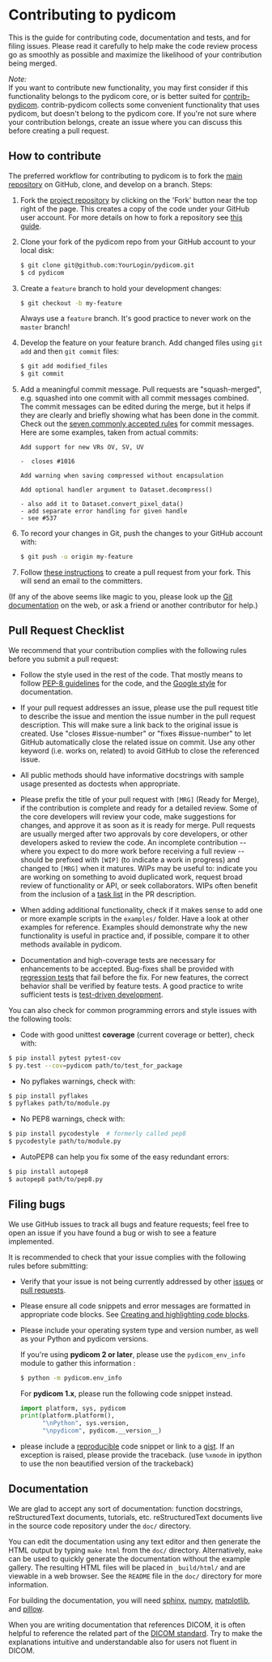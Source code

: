 
Contributing to pydicom
=======================

This is the guide for contributing code, documentation and tests, and for
filing issues. Please read it carefully to help make the code review
process go as smoothly as possible and maximize the likelihood of your
contribution being merged.

_Note:_  
If you want to contribute new functionality, you may first consider if this 
functionality belongs to the pydicom core, or is better suited for
[contrib-pydicom](https://github.com/pydicom/contrib-pydicom). contrib-pydicom
collects some convenient functionality that uses pydicom, but doesn't
belong to the pydicom core. If you're not sure where your contribution belongs, 
create an issue where you can discuss this before creating a pull request.


How to contribute
-----------------

The preferred workflow for contributing to pydicom is to fork the
[main repository](https://github.com/pydicom/pydicom) on
GitHub, clone, and develop on a branch. Steps:

1. Fork the [project repository](https://github.com/pydicom/pydicom)
   by clicking on the 'Fork' button near the top right of the page. This creates
   a copy of the code under your GitHub user account. For more details on
   how to fork a repository see [this guide](https://help.github.com/articles/fork-a-repo/).

2. Clone your fork of the pydicom repo from your GitHub account to your local disk:

   ```bash
   $ git clone git@github.com:YourLogin/pydicom.git
   $ cd pydicom
   ```

3. Create a ``feature`` branch to hold your development changes:

   ```bash
   $ git checkout -b my-feature
   ```

   Always use a ``feature`` branch. It's good practice to never work on the ``master`` branch!

4. Develop the feature on your feature branch. Add changed files using ``git add`` and then ``git commit`` files:

   ```bash
   $ git add modified_files
   $ git commit
   ```

5. Add a meaningful commit message. Pull requests are "squash-merged", e.g.
   squashed into one commit with all commit messages combined. The commit
   messages can be edited during the merge, but it helps if they are clearly
   and briefly showing what has been done in the commit. Check out the 
   [seven commonly accepted rules](https://www.theserverside.com/video/Follow-these-git-commit-message-guidelines)
   for commit messages. Here are some examples, taken from actual commits:
   
   ```
   Add support for new VRs OV, SV, UV
   
   -  closes #1016
   ```
   ```
   Add warning when saving compressed without encapsulation  
   ``` 
   ```
   Add optional handler argument to Dataset.decompress()
   
   - also add it to Dataset.convert_pixel_data()
   - add separate error handling for given handle
   - see #537
   ```
   
6. To record your changes in Git, push the changes to your GitHub
   account with:

   ```bash
   $ git push -u origin my-feature
   ```

7. Follow [these instructions](https://help.github.com/articles/creating-a-pull-request-from-a-fork)
to create a pull request from your fork. This will send an email to the committers.

(If any of the above seems like magic to you, please look up the
[Git documentation](https://git-scm.com/documentation) on the web, or ask a friend or another contributor for help.)

Pull Request Checklist
----------------------

We recommend that your contribution complies with the following rules before you
submit a pull request:

-  Follow the style used in the rest of the code. That mostly means to
   follow [PEP-8 guidelines](https://www.python.org/dev/peps/pep-0008/) for
   the code, and the [Google style](https://github.com/google/styleguide/blob/gh-pages/pyguide.md#38-comments-and-docstrings)
   for documentation.
   
-  If your pull request addresses an issue, please use the pull request title to
   describe the issue and mention the issue number in the pull request
   description. This will make sure a link back to the original issue is
   created. Use "closes #issue-number" or "fixes #issue-number" to let GitHub 
   automatically close the related issue on commit. Use any other keyword 
   (i.e. works on, related) to avoid GitHub to close the referenced issue.

-  All public methods should have informative docstrings with sample
   usage presented as doctests when appropriate.

-  Please prefix the title of your pull request with `[MRG]` (Ready for Merge),
   if the contribution is complete and ready for a detailed review. Some of the
   core developers will review your code, make suggestions for changes, and
   approve it as soon as it is ready for merge. Pull requests are usually merged
   after two approvals by core developers, or other developers asked to review the code. 
   An incomplete contribution -- where you expect to do more work before receiving a full
   review -- should be prefixed with `[WIP]` (to indicate a work in progress) and
   changed to `[MRG]` when it matures. WIPs may be useful to: indicate you are
   working on something to avoid duplicated work, request broad review of
   functionality or API, or seek collaborators. WIPs often benefit from the
   inclusion of a
   [task list](https://github.com/blog/1375-task-lists-in-gfm-issues-pulls-comments)
   in the PR description.

-  When adding additional functionality, check if it makes sense to add one or
   more example scripts in the ``examples/`` folder. Have a look at other
   examples for reference. Examples should demonstrate why the new
   functionality is useful in practice and, if possible, compare it
   to other methods available in pydicom.

-  Documentation and high-coverage tests are necessary for enhancements to be
   accepted. Bug-fixes shall be provided with 
   [regression tests](https://en.wikipedia.org/wiki/regression_testing) that
   fail before the fix. For new features, the correct behavior shall be
   verified by feature tests. A good practice to write sufficient tests is 
   [test-driven development](https://en.wikipedia.org/wiki/Test-driven_development).

You can also check for common programming errors and style issues with the
following tools:

-  Code with good unittest **coverage** (current coverage or better), check
 with:

  ```bash
  $ pip install pytest pytest-cov
  $ py.test --cov=pydicom path/to/test_for_package
  ```

-  No pyflakes warnings, check with:

  ```bash
  $ pip install pyflakes
  $ pyflakes path/to/module.py
  ```

-  No PEP8 warnings, check with:

  ```bash
  $ pip install pycodestyle  # formerly called pep8 
  $ pycodestyle path/to/module.py
  ```

-  AutoPEP8 can help you fix some of the easy redundant errors:

  ```bash
  $ pip install autopep8
  $ autopep8 path/to/pep8.py
  ```

Filing bugs
-----------
We use GitHub issues to track all bugs and feature requests; feel free to
open an issue if you have found a bug or wish to see a feature implemented.

It is recommended to check that your issue complies with the
following rules before submitting:

-  Verify that your issue is not being currently addressed by other
   [issues](https://github.com/pydicom/pydicom/issues?q=)
   or [pull requests](https://github.com/pydicom/pydicom/pulls?q=).

-  Please ensure all code snippets and error messages are formatted in
   appropriate code blocks.
   See [Creating and highlighting code blocks](https://help.github.com/articles/creating-and-highlighting-code-blocks).

-  Please include your operating system type and version number, as well
   as your Python and pydicom versions.

   If you're using **pydicom 2 or later**, please use the `pydicom_env_info`
   module to gather this information :

   ```bash
   $ python -m pydicom.env_info
   ```

   For **pydicom 1.x**, please run the following code snippet instead.

   ```python
   import platform, sys, pydicom
   print(platform.platform(),
         "\nPython", sys.version,
         "\npydicom", pydicom.__version__)
   ```

-  please include a [reproducible](http://stackoverflow.com/help/mcve) code
   snippet or link to a [gist](https://gist.github.com). If an exception is
   raised, please provide the traceback. (use `%xmode` in ipython to use the
   non beautified version of the trackeback)


Documentation
-------------

We are glad to accept any sort of documentation: function docstrings,
reStructuredText documents, tutorials, etc.
reStructuredText documents live in the source code repository under the
``doc/`` directory.

You can edit the documentation using any text editor and then generate
the HTML output by typing ``make html`` from the ``doc/`` directory.
Alternatively, ``make`` can be used to quickly generate the
documentation without the example gallery. The resulting HTML files will
be placed in ``_build/html/`` and are viewable in a web browser. See the
``README`` file in the ``doc/`` directory for more information.

For building the documentation, you will need
[sphinx](https://www.sphinx-doc.org/),
[numpy](http://numpy.org/),
[matplotlib](http://matplotlib.org/), and
[pillow](http://pillow.readthedocs.io/en/latest/).

When you are writing documentation that references DICOM, it is often
helpful to reference the related part of the
[DICOM standard](https://www.dicomstandard.org/current/). Try to make the
explanations intuitive and understandable also for users not fluent in DICOM.
